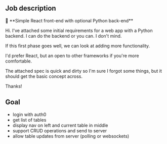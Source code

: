 ## Job description

<aside>
🔷 **Simple React front-end with optional Python back-end**

Hi. I've attached some initial requirements for a web app with a Python backend. I can do the backend or you can. I don't mind.

If this first phase goes well, we can look at adding more functionality.

I'd prefer React, but an open to other frameworks if you're more comfortable.

The attached spec is quick and dirty so I'm sure I forgot some things, but it should get the basic concept across.

Thanks!

</aside>

## Goal

- login with auth0
- get list of tables
- display nav on left and current table in middle
- support CRUD operations and send to server
- allow table updates from server (polling or websockets)
